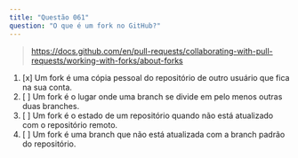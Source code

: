 ```yaml
---
title: "Questão 061"
question: "O que é um fork no GitHub?"
---
```



> https://docs.github.com/en/pull-requests/collaborating-with-pull-requests/working-with-forks/about-forks
1. [x] Um fork é uma cópia pessoal do repositório de outro usuário que fica na sua conta.
1. [ ] Um fork é o lugar onde uma branch se divide em pelo menos outras duas branches.
1. [ ] Um fork é o estado de um repositório quando não está atualizado com o repositório remoto.
1. [ ] Um fork é uma branch que não está atualizada com a branch padrão do repositório.
